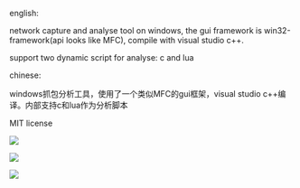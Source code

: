 english:

network capture and analyse tool on windows,  the gui framework is win32-framework(api looks like MFC), compile with visual  studio c++.

support two dynamic script for analyse: c and lua



chinese:

windows抓包分析工具，使用了一个类似MFC的gui框架，visual studio c++编译。内部支持c和lua作为分析脚本



MIT license



![](https://github.com/wjx0912/PowerSniff/raw/main/screenshot/1.png)

![](https://github.com/wjx0912/PowerSniff/raw/main/screenshot/2.png)

![](https://github.com/wjx0912/PowerSniff/raw/main/screenshot/3.png)


